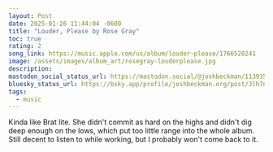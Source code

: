 ```yaml
---
layout: Post
date: 2025-01-26 11:44:04 -0600
title: "Louder, Please by Rose Gray"
toc: true
rating: 2
song_link: https://music.apple.com/us/album/louder-please/1766520241
image: /assets/images/album_art/rosegray-louderplease.jpg
description: 
mastodon_social_status_url: https://mastodon.social/@joshbeckman/113935700650205183
bluesky_status_url: https://bsky.app/profile/joshbeckman.org/post/3lh7nqcgqxs2g
tags:
  - music
---
```



Kinda like Brat lite. She didn't commit as hard on the highs and didn't dig deep enough on the lows, which put too little range into the whole album. Still decent to listen to while working, but I probably won't come back to it.
